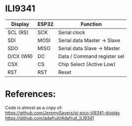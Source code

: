 # ILI9341

| Display  | ESP32   | Function                    |
|----------|---------|-----------------------------|
| SCL (RS) | SCK     | Serial clock                |
| SDI      | MOSI    | Serial data Master -> Slave |
| SDO      | MISO    | Serial data Slave -> Master |
| D/CX (WR)| DC      | Data / Command register sel |
| CSX      | CS      | Chip Select (Active Low)    |
| RST      | RST     | Reset                       |

# References:
Code is almost as a copy of:  
https://github.com/JeremySayers/pi-pico-ili9341-display  
https://github.com/adafruit/Adafruit_ILI9341